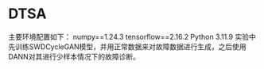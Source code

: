# DTSA
主要环境配置如下：
numpy==1.24.3
tensorflow==2.16.2
Python  3.11.9
实验中先训练SWDCycleGAN模型，并用正常数据来对故障数据进行生成，之后使用DANN对其进行少样本情况下的故障诊断。
